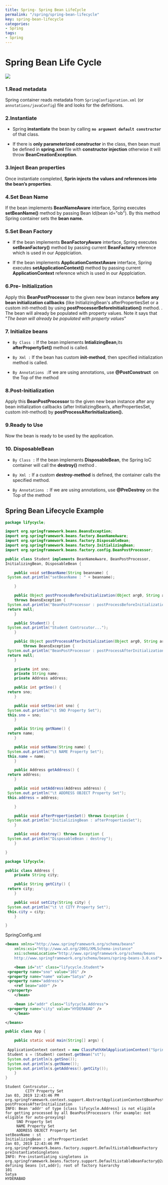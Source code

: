 ```yaml
---
title: Spring- Spring Bean LifeCycle
permalink: "/spring/spring-bean-lifecycle"
key: spring-bean-lifecycle
categories:
- Spring
tags:
- Spring
---
```


Spring Bean Life Cycle
========================

![](media/8cafa795373bc6e1f38a23b5b791398a.png)

### **1.Read metadata**  
Spring container reads metadata from `SpringConfiguration.xml` (or `annotations/javaConfig`)  file and looks for the <bean> definitions.


### **2.Instantiate**  
- Spring **instantiate** the bean by calling **`no argument default constructor`** of that class.

- If there is **only parameterized constructor** in the class, then
bean must be defined in **spring.xml** file with **constructor injection**
otherwise it will throw **BeanCreationException**.



### **3.Inject Bean properties**
Once instantiate completed, **Sprin injects the values and references into the
bean’s properties**.



### **4.Set Bean Name**
If the bean implements **BeanNameAware** interface, Spring executes
**setBeanName()** method by passing Bean Id(bean id="ob"). By this method Spring
container sets the **bean name.**



### **5.Set Bean Factory**

-   If the bean implements **BeanFactoryAware** interface, Spring executes
    **setBeanFactory()** method by passing current **BeanFactory** reference
    which is used in our Appplciation.

-   If the bean implements **ApplicationContextAware** interface, Spring
    executes **setApplicationContext()** method by passing current
    **ApplicationContext** reference which is used in our Appplciation.



### **6.Pre- Initialization**

Apply this **BeanPostProcessor** to the given new bean instance **before any
bean initialization callbacks** (like InitializingBean's afterPropertiesSet or a
custom init-method) by using **postProcesserBeforeInitialization()** method. .
The bean will already be populated with property values. Note it says that "*The
bean will already be populated with property values*"



### **7. Initialize beans**
-  `By Class :` If the bean implements **IntializingBean**,its **afterPropertySet()** method
    is called.

-  `By Xml :`  If the bean has custom **init-method**, then specified initialization method
    is called.

-    `By Annotations :`If we are using annotations, use **@PostConstruct**  on the Top of the
    method



### **8.Post-Initialization**

Apply this **BeanPostProcessor** to the given new bean instance after any bean
initialization callbacks (after InitializingBean’s, afterPropertiesSet, custom
init-method) by **postProcessAfterInitialization().**



### **9.Ready to Use**
Now the bean is ready to be used by the application.



### **10. DisposableBean**
-  `By Class :`  If the bean implements **DisposableBean**, the Spring IoC container will
    call the **destroy()** method .

-  `By Xml :`  If a custom **destroy-method** is defined, the container calls the specified
    method.

-   `By Annotations :` If we are using annotations, use **@PreDestroy** on the Top of the method



## Spring Bean Lifecycle Example


```java
package lifycycle;

import org.springframework.beans.BeansException;
import org.springframework.beans.factory.BeanNameAware;
import org.springframework.beans.factory.DisposableBean;
import org.springframework.beans.factory.InitializingBean;
import org.springframework.beans.factory.config.BeanPostProcessor;

public class Student implements BeanNameAware, BeanPostProcessor,
InitializingBean, DisposableBean {

	public void setBeanName(String beanname) {
 System.out.println("setBeanName : " + beanname);

	}

    public Object postProcessBeforeInitialization(Object arg0, String arg1)
    throws BeansException {
 System.out.println("BeanPostProcessor : postProcessBeforeInitialization ");
 return null;
	}

	public Student() {
 System.out.println("Student Contrscutor...");
	}

	public Object postProcessAfterInitialization(Object arg0, String arg1)
	    throws BeansException {
 System.out.println("BeanPostProcessor : postProcessAfterInitialization ");
 return null;
	}

	private int sno;
	private String name;
	private Address address;

	public int getSno() {
 return sno;
	}

	public void setSno(int sno) {
 System.out.println("\t SNO Property Set");
 this.sno = sno;
	}

	public String getName() {
 return name;
	}

	public void setName(String name) {
 System.out.println("\t NAME Property Set");
 this.name = name;
	}

	public Address getAddress() {
 return address;
	}

	public void setAddress(Address address) {
 System.out.println("\t ADDRESS OBJECT Property Set");
 this.address = address;

	}

	public void afterPropertiesSet() throws Exception {	
 System.out.println("InitializingBean : afterPropertiesSet");
	}

	public void destroy() throws Exception {
 System.out.println("DisposableBean : destroy");
	}

}
```


```java
package lifycycle;

public class Address {
	private String city;

	public String getCity() {
 return city;
	}

	public void setCity(String city) {
 System.out.println("\t \t CITY Property Set");
 this.city = city;
	}

}
```


SpringConfig.xml
```xml
<beans xmlns="http://www.springframework.org/schema/beans"
	xmlns:xsi="http://www.w3.org/2001/XMLSchema-instance"
	xsi:schemaLocation="http://www.springframework.org/schema/beans
	http://www.springframework.org/schema/beans/spring-beans-3.0.xsd">

	<bean id="st" class="lifycycle.Student">
 <property name="sno" value="101" />
 <property name="name" value="Satya" />
 <property name="address">
 	<ref bean="addr" />
 </property>
	</bean>

	<bean id="addr" class="lifycycle.Address">
 <property name="city" value="HYDERABAD" />
	</bean>

</beans>
```

```java
public class App {

	public static void main(String[] args) {
  
 ApplicationContext context = new ClassPathXmlApplicationContext("SpringConfig.xml");
 Student s = (Student) context.getBean("st");
 System.out.println(s.getSno());
 System.out.println(s.getName());
 System.out.println(s.getAddress().getCity());
	}
}
```


```op
Student Contrscutor...
	 	 CITY Property Set
Jan 03, 2019 12:43:46 PM org.springframework.context.support.AbstractApplicationContext$BeanPostProcessorChecker postProcessAfterInitialization
INFO: Bean 'addr' of type [class lifycycle.Address] is not eligible for getting processed by all BeanPostProcessors (for example: not eligible for auto-proxying)
	 SNO Property Set
	 NAME Property Set
	 ADDRESS OBJECT Property Set
setBeanName : st
InitializingBean : afterPropertiesSet
Jan 03, 2019 12:43:46 PM org.springframework.beans.factory.support.DefaultListableBeanFactory preInstantiateSingletons
INFO: Pre-instantiating singletons in org.springframework.beans.factory.support.DefaultListableBeanFactory@2a098129: defining beans [st,addr]; root of factory hierarchy
101
Satya
HYDERABAD
```

